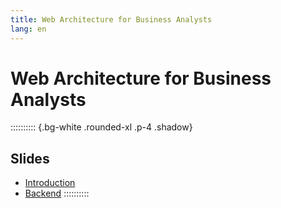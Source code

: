 ```yaml
---
title: Web Architecture for Business Analysts
lang: en
---
```


# Web Architecture for Business Analysts

:::::::::: {.bg-white .rounded-xl .p-4 .shadow}
## Slides

- [Introduction](/AW4C/slides/01-introduction)
- [Backend](/AW4C/slides/02-backend)
::::::::::
